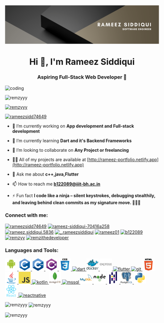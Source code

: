 ![logo](https://github.com/remzyyy/remzyyy/blob/main/Black%20Gold%20Minimalist%20Elegant%20Business%20LinkedIn%20Banner%20(1).png)
<h1 align="center">Hi 👋, I'm Rameez Siddiqui</h1>
<h3 align="center">Aspiring Full-Stack Web Developer 🚀</h3>

<img align="center" alt="coding" width="900" src="https://user-images.githubusercontent.com/55389276/140866485-8fb1c876-9a8f-4d6a-98dc-08c4981eaf70.gif">



<p align="left"> <img src="https://komarev.com/ghpvc/?username=remzyyy&label=Profile%20views&color=0e75b6&style=flat" alt="remzyyy" /> </p>

<p align="left"> <a href="https://github.com/ryo-ma/github-profile-trophy"><img src="https://github-profile-trophy.vercel.app/?username=remzyyy" alt="remzyyy" /></a> </p>

<p align="left"> <a href="https://twitter.com/rameezsidd74649" target="blank"><img src="https://img.shields.io/twitter/follow/rameezsidd74649?logo=twitter&style=for-the-badge" alt="rameezsidd74649" /></a> </p>

- 🔭 I’m currently working on **App development and Full-stack development**

- 🌱 I’m currently learning **Dart and it's Backend Frameworks**

- 👯 I’m looking to collaborate on **Any Project or freelancing**

- 👨‍💻 All of my projects are available at [http://rameez-portfolio.netlify.app](http://rameez-portfolio.netlify.app)

- 💬 Ask me about **c++,java,Flutter**

- 📫 How to reach me **b122089@iiit-bh.ac.in**

- ⚡ Fun fact **I code like a ninja – silent keystrokes, debugging stealthily, and leaving behind clean commits as my signature move. 🐱‍💻🥷**

<h3 align="left">Connect with me:</h3>
<p align="left">
<a href="https://twitter.com/rameezsidd74649" target="blank"><img align="center" src="https://raw.githubusercontent.com/rahuldkjain/github-profile-readme-generator/master/src/images/icons/Social/twitter.svg" alt="rameezsidd74649" height="30" width="40" /></a>
<a href="https://linkedin.com/in/rameez-siddiqui-70416a258" target="blank"><img align="center" src="https://raw.githubusercontent.com/rahuldkjain/github-profile-readme-generator/master/src/images/icons/Social/linked-in-alt.svg" alt="rameez-siddiqui-70416a258" height="30" width="40" /></a>
<a href="https://fb.com/rameez.siddiqui.5836" target="blank"><img align="center" src="https://raw.githubusercontent.com/rahuldkjain/github-profile-readme-generator/master/src/images/icons/Social/facebook.svg" alt="rameez.siddiqui.5836" height="30" width="40" /></a>
<a href="https://instagram.com/_.rameezsiddiqui" target="blank"><img align="center" src="https://raw.githubusercontent.com/rahuldkjain/github-profile-readme-generator/master/src/images/icons/Social/instagram.svg" alt="_.rameezsiddiqui" height="30" width="40" /></a>
<a href="https://www.codechef.com/users/rameez01" target="blank"><img align="center" src="https://cdn.jsdelivr.net/npm/simple-icons@3.1.0/icons/codechef.svg" alt="rameez01" height="30" width="40" /></a>
<a href="https://www.hackerrank.com/b122089" target="blank"><img align="center" src="https://raw.githubusercontent.com/rahuldkjain/github-profile-readme-generator/master/src/images/icons/Social/hackerrank.svg" alt="b122089" height="30" width="40" /></a>
<a href="https://www.leetcode.com/remzyy" target="blank"><img align="center" src="https://raw.githubusercontent.com/rahuldkjain/github-profile-readme-generator/master/src/images/icons/Social/leet-code.svg" alt="remzyy" height="30" width="40" /></a>
<a href="https://auth.geeksforgeeks.org/user/remzithedeveloper" target="blank"><img align="center" src="https://raw.githubusercontent.com/rahuldkjain/github-profile-readme-generator/master/src/images/icons/Social/geeks-for-geeks.svg" alt="remzithedeveloper" height="30" width="40" /></a>
</p>

<h3 align="left">Languages and Tools:</h3>
<p align="left"> <a href="https://developer.android.com" target="_blank" rel="noreferrer"> <img src="https://raw.githubusercontent.com/devicons/devicon/master/icons/android/android-original-wordmark.svg" alt="android" width="40" height="40"/> </a> <a href="https://www.cprogramming.com/" target="_blank" rel="noreferrer"> <img src="https://raw.githubusercontent.com/devicons/devicon/master/icons/c/c-original.svg" alt="c" width="40" height="40"/> </a> <a href="https://www.w3schools.com/cpp/" target="_blank" rel="noreferrer"> <img src="https://raw.githubusercontent.com/devicons/devicon/master/icons/cplusplus/cplusplus-original.svg" alt="cplusplus" width="40" height="40"/> </a> <a href="https://www.w3schools.com/cs/" target="_blank" rel="noreferrer"> <img src="https://raw.githubusercontent.com/devicons/devicon/master/icons/csharp/csharp-original.svg" alt="csharp" width="40" height="40"/> </a> <a href="https://www.w3schools.com/css/" target="_blank" rel="noreferrer"> <img src="https://raw.githubusercontent.com/devicons/devicon/master/icons/css3/css3-original-wordmark.svg" alt="css3" width="40" height="40"/> </a> <a href="https://dart.dev" target="_blank" rel="noreferrer"> <img src="https://www.vectorlogo.zone/logos/dartlang/dartlang-icon.svg" alt="dart" width="40" height="40"/> </a> <a href="https://www.docker.com/" target="_blank" rel="noreferrer"> <img src="https://raw.githubusercontent.com/devicons/devicon/master/icons/docker/docker-original-wordmark.svg" alt="docker" width="40" height="40"/> </a> <a href="https://expressjs.com" target="_blank" rel="noreferrer"> <img src="https://raw.githubusercontent.com/devicons/devicon/master/icons/express/express-original-wordmark.svg" alt="express" width="40" height="40"/> </a> <a href="https://flutter.dev" target="_blank" rel="noreferrer"> <img src="https://www.vectorlogo.zone/logos/flutterio/flutterio-icon.svg" alt="flutter" width="40" height="40"/> </a> <a href="https://git-scm.com/" target="_blank" rel="noreferrer"> <img src="https://www.vectorlogo.zone/logos/git-scm/git-scm-icon.svg" alt="git" width="40" height="40"/> </a> <a href="https://www.w3.org/html/" target="_blank" rel="noreferrer"> <img src="https://raw.githubusercontent.com/devicons/devicon/master/icons/html5/html5-original-wordmark.svg" alt="html5" width="40" height="40"/> </a> <a href="https://www.java.com" target="_blank" rel="noreferrer"> <img src="https://raw.githubusercontent.com/devicons/devicon/master/icons/java/java-original.svg" alt="java" width="40" height="40"/> </a> <a href="https://developer.mozilla.org/en-US/docs/Web/JavaScript" target="_blank" rel="noreferrer"> <img src="https://raw.githubusercontent.com/devicons/devicon/master/icons/javascript/javascript-original.svg" alt="javascript" width="40" height="40"/> </a> <a href="https://kotlinlang.org" target="_blank" rel="noreferrer"> <img src="https://www.vectorlogo.zone/logos/kotlinlang/kotlinlang-icon.svg" alt="kotlin" width="40" height="40"/> </a> <a href="https://www.mongodb.com/" target="_blank" rel="noreferrer"> <img src="https://raw.githubusercontent.com/devicons/devicon/master/icons/mongodb/mongodb-original-wordmark.svg" alt="mongodb" width="40" height="40"/> </a> <a href="https://www.microsoft.com/en-us/sql-server" target="_blank" rel="noreferrer"> <img src="https://www.svgrepo.com/show/303229/microsoft-sql-server-logo.svg" alt="mssql" width="40" height="40"/> </a> <a href="https://www.mysql.com/" target="_blank" rel="noreferrer"> <img src="https://raw.githubusercontent.com/devicons/devicon/master/icons/mysql/mysql-original-wordmark.svg" alt="mysql" width="40" height="40"/> </a> <a href="https://nodejs.org" target="_blank" rel="noreferrer"> <img src="https://raw.githubusercontent.com/devicons/devicon/master/icons/nodejs/nodejs-original-wordmark.svg" alt="nodejs" width="40" height="40"/> </a> <a href="https://pandas.pydata.org/" target="_blank" rel="noreferrer"> <img src="https://raw.githubusercontent.com/devicons/devicon/2ae2a900d2f041da66e950e4d48052658d850630/icons/pandas/pandas-original.svg" alt="pandas" width="40" height="40"/> </a> <a href="https://www.postgresql.org" target="_blank" rel="noreferrer"> <img src="https://raw.githubusercontent.com/devicons/devicon/master/icons/postgresql/postgresql-original-wordmark.svg" alt="postgresql" width="40" height="40"/> </a> <a href="https://www.python.org" target="_blank" rel="noreferrer"> <img src="https://raw.githubusercontent.com/devicons/devicon/master/icons/python/python-original.svg" alt="python" width="40" height="40"/> </a> <a href="https://reactjs.org/" target="_blank" rel="noreferrer"> <img src="https://raw.githubusercontent.com/devicons/devicon/master/icons/react/react-original-wordmark.svg" alt="react" width="40" height="40"/> </a> <a href="https://reactnative.dev/" target="_blank" rel="noreferrer"> <img src="https://reactnative.dev/img/header_logo.svg" alt="reactnative" width="40" height="40"/> </a> </p>

<p><img align="left" src="https://github-readme-stats.vercel.app/api/top-langs?username=remzyyy&show_icons=true&locale=en&layout=compact" alt="remzyyy" /></p>

<p>&nbsp;<img align="center" src="https://github-readme-stats.vercel.app/api?username=remzyyy&show_icons=true&locale=en" alt="remzyyy" /></p>

<p><img align="center" src="https://github-readme-streak-stats.herokuapp.com/?user=remzyyy&" alt="remzyyy" /></p>
